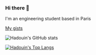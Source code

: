 ### Hi there 👋
I'm an engineering student based in Paris

[My gists](https://gist.github.com/hadouin)

![Hadouin's GitHub stats](https://github-readme-stats-hadouin.vercel.app/api?username=hadouin&count_private=true&show_icons=true&hide_border=true&title_color=82aaff&text_color=eeffff&icon_color=ff7038&bg_color=45,000010,0a0a1f)  

[![Hadouin's Top Langs](https://github-readme-stats-hadouin.vercel.app/api/top-langs/?username=hadouin&layout=compact&exclude_repo=github-readme-stats&hide_border=true&title_color=82aaff&text_color=eeffff&icon_color=ff7038&bg_color=45,000010,0a0a1f)](https://github.com/anuraghazra/github-readme-stats)

<!--
**hadouin/hadouin** is a ✨ _special_ ✨ repository because its `README.md` (this file) appears on your GitHub profile.

Here are some ideas to get you started:

- 🔭 I’m currently working on ...
- 🌱 I’m currently learning ...
- 👯 I’m looking to collaborate on ...
- 🤔 I’m looking for help with ...
- 💬 Ask me about ...
- 📫 How to reach me: ...
- 😄 Pronouns: ...
- ⚡ Fun fact: ...
-->
